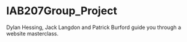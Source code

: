 # IAB207Group_Project
Dylan Hessing, Jack Langdon and Patrick Burford guide you through a website masterclass.
